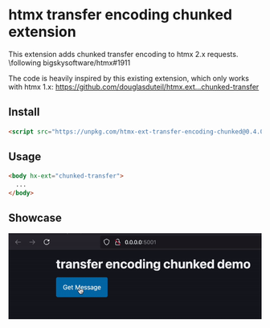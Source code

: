# htmx transfer encoding chunked extension

This extension adds chunked transfer encoding to htmx 2.x requests. \following bigskysoftware/htmx#1911

The code is heavily inspired by this existing extension, which only works with htmx 1.x:
https://github.com/douglasduteil/htmx.ext...chunked-transfer

## Install

```html
<script src="https://unpkg.com/htmx-ext-transfer-encoding-chunked@0.4.0/transfer-encoding-chunked.js"></script>
```

## Usage

```html
<body hx-ext="chunked-transfer">
  ...
</body>
```

## Showcase

![yes, this is dog](dog.gif)
